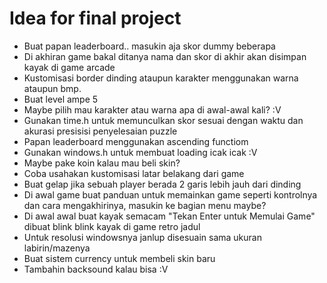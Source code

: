 # Idea for final project
- Buat papan leaderboard.. masukin aja skor dummy beberapa
- Di akhiran game bakal ditanya nama dan skor di akhir akan disimpan kayak di game arcade
- Kustomisasi border dinding ataupun karakter menggunakan warna ataupun bmp.
- Buat level ampe 5
- Maybe pilih mau karakter atau warna apa di awal-awal kali? :V
- Gunakan time.h untuk memunculkan skor sesuai dengan waktu dan akurasi presisisi penyelesaian puzzle
- Papan leaderboard menggunakan ascending functiom
- Gunakan windows.h untuk membuat loading icak icak :V
- Maybe pake koin kalau mau beli skin?
- Coba usahakan kustomisasi latar belakang dari game
- Buat gelap jika sebuah player berada 2 garis lebih jauh dari dinding
- Di awal game buat panduan untuk memainkan game seperti kontrolnya dan cara mengakhirinya, masukin ke bagian menu maybe?
- Di awal awal buat kayak semacam "Tekan Enter untuk Memulai Game" dibuat blink blink kayak di game retro jadul 
- Untuk resolusi windowsnya janlup disesuain sama ukuran labirin/mazenya
- Buat sistem currency untuk membeli skin baru
- Tambahin backsound kalau bisa :V
